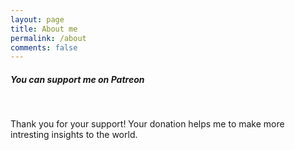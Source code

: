 ```yaml
---
layout: page
title: About me
permalink: /about
comments: false
---
```


<div class="row justify-content-between">
<div class="col-md-8 pr-5">

<p></p>

</div>

<div class="col-md-4">

<div class="sticky-top sticky-top-80">
<h5>You can support me on Patreon</h5>
<!-- <a href="https://www.patreon.com/bePatron?u=51804034" data-patreon-widget-type="become-patron-button">Become a Patron!</a><script async src="https://c6.patreon.com/becomePatronButton.bundle.js"></script> -->
<br/>
<p>Thank you for your support! Your donation helps me to make more intresting insights to the world.</p>


</div>
</div>
</div>
